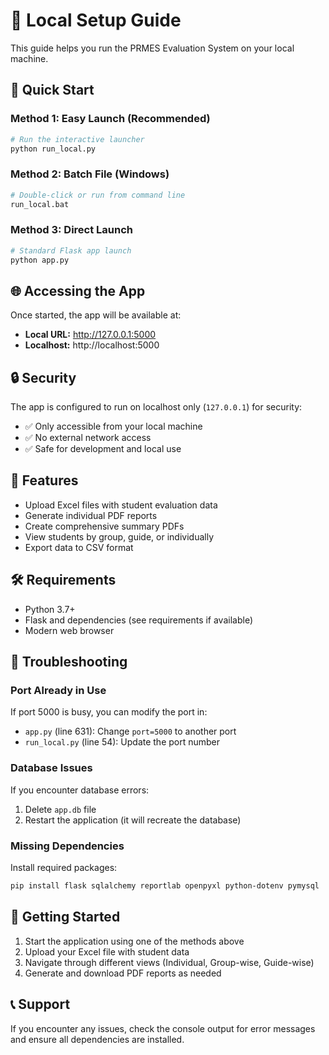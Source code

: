 # 🚀 Local Setup Guide

This guide helps you run the PRMES Evaluation System on your local machine.

## 🎯 Quick Start

### Method 1: Easy Launch (Recommended)
```bash
# Run the interactive launcher
python run_local.py
```

### Method 2: Batch File (Windows)
```bash
# Double-click or run from command line
run_local.bat
```

### Method 3: Direct Launch
```bash
# Standard Flask app launch
python app.py
```

## 🌐 Accessing the App

Once started, the app will be available at:
- **Local URL:** http://127.0.0.1:5000
- **Localhost:** http://localhost:5000

## 🔒 Security

The app is configured to run on localhost only (`127.0.0.1`) for security:
- ✅ Only accessible from your local machine
- ✅ No external network access
- ✅ Safe for development and local use

## 📁 Features

- Upload Excel files with student evaluation data
- Generate individual PDF reports
- Create comprehensive summary PDFs
- View students by group, guide, or individually
- Export data to CSV format

## 🛠️ Requirements

- Python 3.7+
- Flask and dependencies (see requirements if available)
- Modern web browser

## 🔧 Troubleshooting

### Port Already in Use
If port 5000 is busy, you can modify the port in:
- `app.py` (line 631): Change `port=5000` to another port
- `run_local.py` (line 54): Update the port number

### Database Issues
If you encounter database errors:
1. Delete `app.db` file
2. Restart the application (it will recreate the database)

### Missing Dependencies
Install required packages:
```bash
pip install flask sqlalchemy reportlab openpyxl python-dotenv pymysql
```

## 🚀 Getting Started

1. Start the application using one of the methods above
2. Upload your Excel file with student data
3. Navigate through different views (Individual, Group-wise, Guide-wise)
4. Generate and download PDF reports as needed

## 📞 Support

If you encounter any issues, check the console output for error messages and ensure all dependencies are installed.